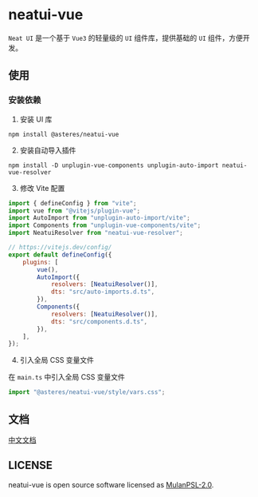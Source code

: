 # neatui-vue

`Neat UI` 是一个基于 `Vue3` 的轻量级的 `UI` 组件库，提供基础的 `UI` 组件，方便开发。

## 使用

### 安装依赖
1. 安装 UI 库
```shell
npm install @asteres/neatui-vue
```

2. 安装自动导入插件
```shell
npm install -D unplugin-vue-components unplugin-auto-import neatui-vue-resolver
```

3. 修改 Vite 配置

```js
import { defineConfig } from "vite";
import vue from "@vitejs/plugin-vue";
import AutoImport from "unplugin-auto-import/vite";
import Components from "unplugin-vue-components/vite";
import NeatuiResolver from "neatui-vue-resolver";

// https://vitejs.dev/config/
export default defineConfig({
	plugins: [
		vue(),
		AutoImport({
			resolvers: [NeatuiResolver()],
			dts: "src/auto-imports.d.ts",
		}),
		Components({
			resolvers: [NeatuiResolver()],
			dts: "src/components.d.ts",
		}),
	],
});
```

4. 引入全局 CSS 变量文件

在 `main.ts` 中引入全局 CSS 变量文件

```js
import "@asteres/neatui-vue/style/vars.css";
```

## 文档

[中文文档](https://dvshu.github.io/neatui-vue/)

## LICENSE
neatui-vue is open source software licensed as [MulanPSL-2.0](https://github.com/DvShu/neatui-vue/blob/main/LICENSE).

